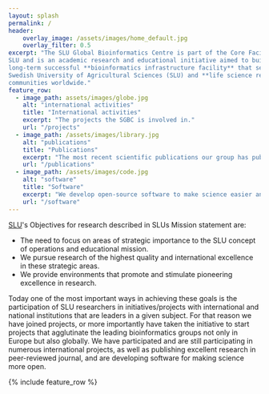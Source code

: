```yaml
---
layout: splash
permalink: /
header:
    overlay_image: /assets/images/home_default.jpg
    overlay_filter: 0.5
excerpt: "The SLU Global Bioinformatics Centre is part of the Core Facility at
SLU and is an academic research and educational initiative aimed to build a
long-term successful **bioinformatics infrastructure facility** that serves the
Swedish University of Agricultural Sciences (SLU) and **life science research**
communities worldwide."
feature_row:
  - image_path: assets/images/globe.jpg
    alt: "international activities"
    title: "International activities"
    excerpt: "The projects the SGBC is involved in."
    url: "/projects"
  - image_path: /assets/images/library.jpg
    alt: "publications"
    title: "Publications"
    excerpt: "The most recent scientific publications our group has published"
    url: "/publications"
  - image_path: /assets/images/code.jpg
    alt: "software"
    title: "Software"
    excerpt: "We develop open-source software to make science easier and more accessible"
    url: "/software"
---
```


[SLU](www.slu.se)'s Objectives for research described in SLUs Mission statement are:  
* The need to focus on areas of strategic importance to the SLU concept of operations and educational mission.
* We pursue research of the highest quality and international excellence in these strategic areas.
* We provide environments that promote and stimulate pioneering excellence in research.

Today one of the most important ways in achieving these goals is the participation of SLU researchers in initiatives/projects with international and national institutions that are leaders in a given subject. For that reason we have joined projects, or more importantly have taken the initiative to start projects that agglutinate the leading bioinformatics groups not only in Europe but also globally. We have participated and are still participating in numerous international projects, as well as publishing excellent research in peer-reviewed journal, and are developing software for making science more open.

{% include feature_row %}

